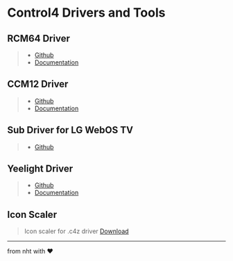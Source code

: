 # Control4 Drivers and Tools


## RCM64 Driver
> - [Github](https://github.com/nhthai173/control4/tree/main/RCM64/)
> - [Documentation](https://nht.netlify.app/driver-doc/rcm64/)


## CCM12 Driver
> - [Github](https://github.com/nhthai173/control4/tree/main/CCM12/)
> - [Documentation](https://nht.netlify.app/driver-doc/ccm12/)


## Sub Driver for LG WebOS TV
> - [Github](https://github.com/nhthai173/control4/tree/main/LG%20webOSTV/)


## Yeelight Driver
> - [Github](https://github.com/nhthai173/control4/tree/main/RCM64/)
> - [Documentation](https://nht.netlify.app/driver-doc/yeelight-c4/)


## Icon Scaler
> Icon scaler for .c4z driver
> [Download](https://github.com/nhthai173/control4/raw/main/c4z%20Image%20Scaler.exe)

---
from nht with ♥